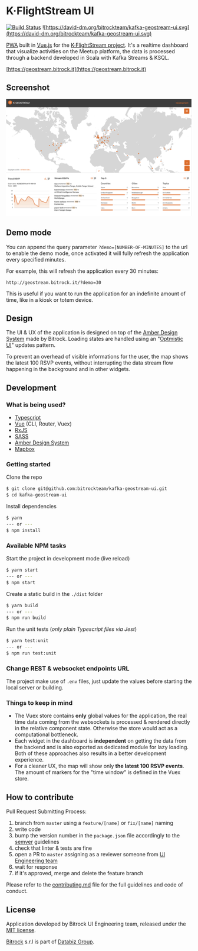 # K·FlightStream UI
[![Build Status](https://iproject-jenkins.reactive-labs.io/buildStatus/icon?job=kafka-geostream-ui%2Fmaster)](https://iproject-jenkins.reactive-labs.io/view/Kafka%20Geostream/job/kafka-geostream-ui/job/master/)
![https://david-dm.org/bitrockteam/kafka-geostream-ui.svg](https://david-dm.org/bitrockteam/kafka-geostream-ui.svg)


[PWA](https://developers.google.com/web/progressive-web-apps/) built in [Vue.js](https://vuejs.org/) for the [K·FlightStream project](https://github.com/search?q=topic%3Akafka-geostream+org%3Abitrockteam&type=Repositories). It's a realtime dashboard that visualize activities on the Meetup platform, the data is processed through a backend developed in Scala with Kafka Streams & KSQL.

[https://geostream.bitrock.it](https://geostream.bitrock.it)

## Screenshot
![K·FlightStream UI screenshot](public/img/kgs.png)

## Demo mode
You can append the query parameter `?demo=[NUMBER-OF-MINUTES]` to the url to enable the demo mode, once activated it will fully refresh the application every specified minutes.

For example, this will refresh the application every 30 minutes:

```
http://geostream.bitrock.it/?demo=30
```

This is useful if you want to run the application for an indefinite amount of time, like in a kiosk or totem device.

## Design
The UI & UX of the application is designed on top of the [Amber Design System](https://amber.bitrock.it/) made by Bitrock. Loading states are handled using an "[Optmistic UI](https://uxplanet.org/optimistic-1000-34d9eefe4c05)" updates pattern.

To prevent an overhead of visible informations for the user, the map shows the latest 100 RSVP events, without interrupting the data stream flow happening in the background and in other widgets.

## Development

### What is being used?
* [Typescript](https://www.typescriptlang.org/)
* [Vue](https://vuejs.org/) (CLI, Router, Vuex)
* [RxJS](https://rxjs.dev/)
* [SASS](https://sass-lang.com/)
* [Amber Design System](https://amber.bitrock.it/)
* [Mapbox](https://www.mapbox.com/)

### Getting started
Clone the repo
```bash
$ git clone git@github.com:bitrockteam/kafka-geostream-ui.git
$ cd kafka-geostream-ui
```

Install dependencies
```bash
$ yarn
--- or ---
$ npm install
```

### Available NPM tasks
Start the project in development mode (live reload)
```bash
$ yarn start
--- or ---
$ npm start
```

Create a static build in the `./dist` folder
```bash
$ yarn build
--- or ---
$ npm run build
```

Run the unit tests (*only plain Typescript files via Jest*)
```bash
$ yarn test:unit
--- or ---
$ npm run test:unit
```

### Change REST & websocket endpoints URL
The project make use of `.env` files, just update the values before starting the local server or building.

### Things to keep in mind
* The Vuex store contains **only** global values for the application, the real time data coming from the websockets is processed & rendered directly in the relative component state. Otherwise the store would act as a computational bottleneck.
* Each widget in the dashboard is **independent** on getting the data from the backend and is also exported as dedicated module for lazy loading. Both of these approaches also results in a better development experience.
* For a cleaner UX, the map will show only **the latest 100 RSVP events**. The amount of markers for the "time window" is defined in the Vuex store.

## How to contribute
Pull Request Submitting Process:
1. branch from `master` using a `feature/[name]` or `fix/[name]` naming
2. write code
3. bump the version number in the `package.json` file accordingly to the [semver](https://semver.org/) guidelines
4. check that linter & tests are fine
5. open a PR to `master` assigning as a reviewer someone from [UI Engineering team](https://github.com/orgs/bitrockteam/teams/ui-engineering/members)
6. wait for response
7. if it's approved, merge and delete the feature branch

Please refer to the [contributing.md](contributing.md) file for the full guidelines and code of conduct.

<!-- ## Next steps
* Development environment & branch
* settings page/modal (activate demo mode & set event window from UI)
* code highlightning in the KSQL queries related to the widgets
* time travel events (with backend support) -->

## License
Application developed by Bitrock UI Engineering team, released under the [MIT license](LICENSE).

[Bitrock](https://bitrock.it/) s.r.l is part of [Databiz Group](https://databiz.it/).

